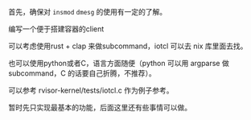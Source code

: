 
首先，确保对 `insmod` `dmesg` 的使用有一定的了解。

编写一个便于搭建容器的client

可以考虑使用rust + clap 来做subcommand，iotcl 可以去 nix 库里面去找。

也可以使用python或者C，语言方面随便（python 可以用 argparse 做subcommand，C 的话要自己折腾，不推荐）。

可以参考 rvisor-kernel/tests/iotcl.c 作为例子参考。

暂时先只实现最基本的功能，后面这里还有些事情可以做。
